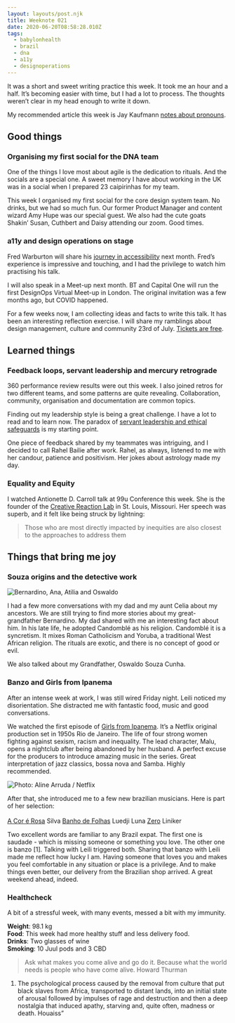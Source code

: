 ```yaml
---
layout: layouts/post.njk
title: Weeknote 021
date: 2020-06-20T08:58:28.010Z
tags:
  - babylonhealth
  - brazil
  - dna
  - a11y
  - designoperations
---
```

It was a short and sweet writing practice this week. It took me an hour and a half. It’s becoming easier with time, but I had a lot to process. The thoughts weren’t clear in my head enough to write it down.

My recommended article this week is Jay Kaufmann [notes about pronouns](https://www.linkedin.com/pulse/my-problem-pronouns-heshe-theythem-whywhen-jay-kaufmann/).

## Good things

### Organising my first social for the DNA team

One of the things I love most about agile is the dedication to rituals. And the socials are a special one. A sweet memory I have about working in the UK was in a social when I prepared 23 caipirinhas for my team.

This week I organised my first social for the core design system team. No drinks, but we had so much fun. Our former Product Manager and content wizard Amy Hupe was our special guest. We also had the cute goats Shakin’ Susan, Cuthbert and Daisy attending our zoom. Good times.

### a11y and design operations on stage

Fred Warburton will share his [journey in accessibility](https://www.eventbrite.co.uk/e/real-world-accessibility-stories-tickets-106217880540) next month. Fred’s experience is impressive and touching, and I had the privilege to watch him practising his talk.

I will also speak in a Meet-up next month. BT and Capital One will run the first DesignOps Virtual Meet-up in London. The original invitation was a few months ago, but COVID happened.

For a few weeks now, I am collecting ideas and facts to write this talk. It has been an interesting reflection exercise. I will share my ramblings about design management, culture and community 23rd of July. [Tickets are free](https://www.eventbrite.co.uk/e/designops-virtual-meet-up-with-bt-capital-one-tickets-108683798166).

## Learned things

### Feedback loops, servant leadership and mercury retrograde

360 performance review results were out this week. I also joined retros for two different teams, and some patterns are quite revealing. Collaboration, community, organisation and documentation are common topics. 

Finding out my leadership style is being a great challenge. I have a lot to read and to learn now. The paradox of [servant leadership and ethical safeguards](https://journals.sagepub.com/doi/full/10.1177/2158244019900562) is my starting point. 

One piece of feedback shared by my teammates was intriguing, and I decided to call Rahel Bailie after work. Rahel, as always, listened to me with her candour, patience and positivism. Her jokes about astrology made my day.
 

### Equality and Equity

I watched Antionette D. Carroll talk at 99u Conference this week. She is the founder of the [Creative Reaction Lab](https://www.creativereactionlab.com/) in St. Louis, Missouri. Her speech was superb, and it felt like being struck by lightning:

> Those who are most directly impacted by inequities are also closest to the approaches to address them

## Things that bring me joy

### Souza origins and the detective work

![Bernardino, Ana, Atilia and Oswaldo](/images/souza_cunha_bernardino_oswaldo.jpg "Bernardino, Ana, Atilia and Oswaldo")

I had a few more conversations with my dad and my aunt Celia about my ancestors. We are still trying to find more stories about my great-grandfather Bernardino. My dad shared with me an interesting fact about him. In his late life, he adopted Candomblé as his religion. Candomblé it is a syncretism. It mixes Roman Catholicism and Yoruba, a traditional West African religion. The rituals are exotic, and there is no concept of good or evil.

We also talked about my Grandfather, Oswaldo Souza Cunha.

### Banzo and Girls from Ipanema

After an intense week at work, I was still wired Friday night. Leili noticed my disorientation. She distracted me with fantastic food, music and good conversations.

We watched the first episode of [Girls from Ipanema](https://www.netflix.com/title/80208298). It’s a Netflix original production set in 1950s Rio de Janeiro. The life of four strong women fighting against sexism, racism and inequality. The lead character, Malu, opens a nightclub after being abandoned by her husband. A perfect excuse for the producers to introduce amazing music in the series. Great interpretation of jazz classics, bossa nova and Samba. Highly recommended.

![Photo: Aline Arruda / Netflix](/images/girls_from_ipanema.jpg "A scene in Rio, the four lead characters in a boat.")

After that, she introduced me to a few new brazilian musicians. Here is part of her selection: \
\
[A Cor é Rosa](https://www.youtube.com/watch?v=KnJwCg-zh4w) Silva 
[Banho de Folhas](https://www.youtube.com/watch?v=bmWm6I3aAqw&feature=youtu.be) Luedji Luna 
[Zero](https://www.youtube.com/watch?v=M4s3yTJCcmI) Liniker  

Two excellent words are familiar to any Brazil expat. The first one is saudade - which is missing someone or something you love. The other one is banzo \[1]. Talking with Leili triggered both. Sharing that banzo with Leili made me reflect how lucky I am. Having someone that loves you and makes you feel comfortable in any situation or place is a privilege. And to make things even better, our delivery from the Brazilian shop arrived. A great weekend ahead, indeed.

### Healthcheck

A bit of a stressful week, with many events, messed a bit with my immunity.

**Weight**: 98.1 kg \
**Food**: This week had more healthy stuff and less delivery food.\
**Drinks**: Two glasses of wine\
**Smoking**: 10 Juul pods and 3 CBD

> Ask what makes you come alive and go do it. Because what the world needs is people who have come alive. Howard Thurman

1. The psychological process caused by the removal from culture that put black slaves from Africa, transported to distant lands, into an initial state of arousal followed by impulses of rage and destruction and then a deep nostalgia that induced apathy, starving and, quite often, madness or death. Houaiss”